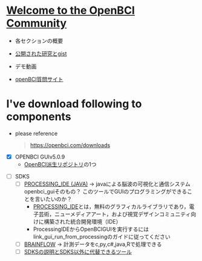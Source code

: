         
# [Welcome to the OpenBCI Community](https://docs.openbci.com/)

* 各セクションの概要
* [公開された研究とgist](https://openbci.com/citations)
* デモ動画

* [openBCI質問サイト](https://openbci.com/forum/)
        
# I've download following to components        
        
* please reference        
        
	> https://openbci.com/downloads        
        
        
- [x] OPENBCI GUIv5.0.9        
	* [OpenBCI派生リポジトリ](https://github.com/OpenBCI)の1つ
<!-- -[x] CYTON DONGLE DRIVERS -- >        
<!-- - [x] FIRMWARE        
このコードのバージョンは，OpenBCIボードにすでにアップロードされています。ただし，変更したコードをOpenBCIボードに簡単にアップロード(改造)できます。自由に掘り下げ，設定を調整し，特定のバイオハッキングのニーズに合わせてファームウェアを最適化してください！ -->        
- [ ] SDKS        
	- [ ] [PROCESSING_IDE (JAVA)](https://github.com/OpenBCI/OpenBCI_GUI) -> javaによる脳波の可視化と通信システムopenbci_guiそのもの？ このツールでGUIのプログラミングができることを言いたいのか？
		* [PROCESSING_IDE](https://processing.org/download)とは，無料のグラフィカルライブラリであり，電子芸術，ニューメディアアート，および視覚デザインコミュニティ向けに構築された統合開発環境（IDE）
		* ProcessingIDEからOpenBCIGUIを実行するにはlink_gui_run_from_processingのガイドに従ってください         
	- [ ] [BRAINFLOW](https://docs.openbci.com/ForDevelopers/SoftwareDevelopment/) -> 計測データをc,py,c#,java,Rで処理できる        
	- [ ] [SDKSの説明とSDKS以外に代替できるツール](https://docs.openbci.com/Software/SoftwareLanding/)        
<!-- - [x] "THE ULTRACORTEX" (3D-PRINTED EEG HEADSET) -->        
        
      
    
  

